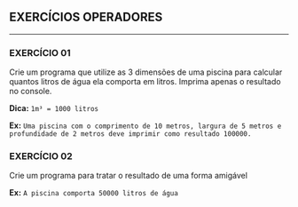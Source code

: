 ## EXERCÍCIOS OPERADORES
---
### EXERCÍCIO 01
 Crie um programa que utilize as 3 dimensões de uma piscina para calcular quantos litros de água ela comporta em litros. Imprima apenas o resultado no console. 
  
 **Dica:** `1m³ = 1000 litros`
  
  **Ex:** `Uma piscina com o comprimento de 10 metros, largura de 5 metros e profundidade de 2 metros deve imprimir como resultado 100000.`


### EXERCÍCIO 02
Crie um programa para tratar o resultado de uma forma amigável

 **Ex:**
  `A piscina comporta 50000 litros de água  `
 